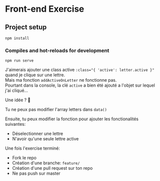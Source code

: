 # Front-end Exercise

## Project setup
```
npm install
```

### Compiles and hot-reloads for development
```
npm run serve
```

J'aimerais ajouter une class active `:class="{ 'active': letter.active }"` quand je clique sur une lettre.<br/>
Mais ma fonction `addActiveOnLetter` ne fonctionne pas.<br/>
Pourtant dans la console, la clé `active` a bien été ajouté a l'objet sur lequel j'ai cliqué...

Une idée ? 🧐

Tu ne peux pas modifier l'array letters dans `data()`

Ensuite, tu peux modifier la fonction pour ajouter les fonctionalités suivantes:
- Déselectionner une lettre
- N'avoir qu'une seule lettre active

Une fois l'exercise terminé:
- Fork le repo
- Création d'une branche: `feature/`
- Création d'une pull request sur ton repo
- Ne pas push sur master
